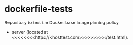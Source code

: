 # dockerfile-tests

Repository to test the Docker base image pinning policy

- server (located at <<<<<<<<https://<hosttest.com>>>>>>>>>:<port>/test.html).
